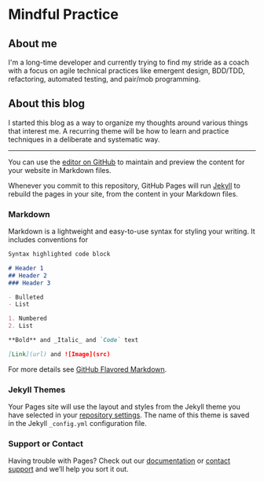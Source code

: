 # Mindful Practice

## About me

I'm a long-time developer and currently trying to find my stride as a coach with a focus on agile technical practices like emergent design, BDD/TDD, refactoring, automated testing, and pair/mob programming.

## About this blog

I started this blog as a way to organize my thoughts around various things that interest me. A recurring theme will be how to learn and practice techniques in a deliberate and systematic way.

-----

You can use the [editor on GitHub](https://github.com/jlacar/jlacar.github.io/edit/master/index.md) to maintain and preview the content for your website in Markdown files.

Whenever you commit to this repository, GitHub Pages will run [Jekyll](https://jekyllrb.com/) to rebuild the pages in your site, from the content in your Markdown files.

### Markdown

Markdown is a lightweight and easy-to-use syntax for styling your writing. It includes conventions for

```markdown
Syntax highlighted code block

# Header 1
## Header 2
### Header 3

- Bulleted
- List

1. Numbered
2. List

**Bold** and _Italic_ and `Code` text

[Link](url) and ![Image](src)
```

For more details see [GitHub Flavored Markdown](https://guides.github.com/features/mastering-markdown/).

### Jekyll Themes

Your Pages site will use the layout and styles from the Jekyll theme you have selected in your [repository settings](https://github.com/jlacar/jlacar.github.io/settings). The name of this theme is saved in the Jekyll `_config.yml` configuration file.

### Support or Contact

Having trouble with Pages? Check out our [documentation](https://help.github.com/categories/github-pages-basics/) or [contact support](https://github.com/contact) and we’ll help you sort it out.
